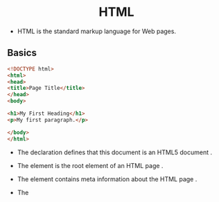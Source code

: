 <h1 align="center">HTML</h1>

- HTML is the standard markup language for Web pages.

## Basics

```html
<!DOCTYPE html>
<html>
<head>
<title>Page Title</title>
</head>
<body>

<h1>My First Heading</h1>
<p>My first paragraph.</p>

</body>
</html>
```

* The <!DOCTYPE html> declaration defines that this document is an HTML5 document .

* The <html> element is the root element of an HTML page .
  
* The <head> element contains meta information about the HTML page .
  
* The <title> element specifies a title for the HTML page (which is shown in the browser's title bar or in the page's tab) .
  
* The <body> element defines the document's body, and is a container for all the visible contents, such as headings, paragraphs, images, hyperlinks, tables, lists, etc.
  
* The <h1> element defines a large heading .
  
* The <p> element defines a paragraph .
  
  
## Emmet Forms
## Semantic HTML
## SEO Basics
